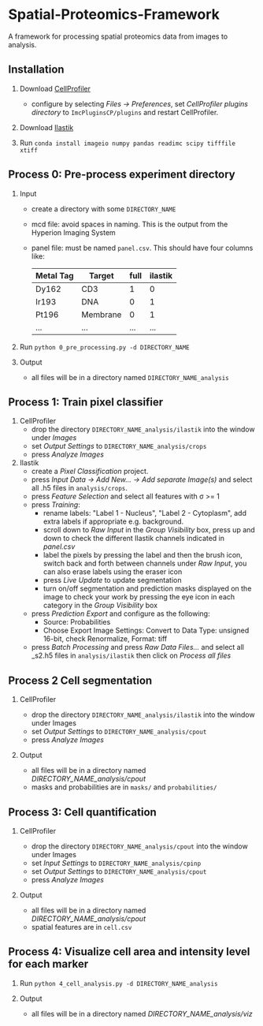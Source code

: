 # Spatial-Proteomics-Framework
A framework for processing spatial proteomics data from images to analysis.

## Installation
1. Download [CellProfiler](https://cellprofiler.org/releases)
    - configure by selecting *Files -> Preferences*, set *CellProfiler plugins directory* to `ImcPluginsCP/plugins` and restart CellProfiler.

2. Download [Ilastik](https://www.ilastik.org/download.html)

3. Run `conda install imageio numpy pandas readimc scipy tifffile xtiff`

## Process 0: Pre-process experiment directory
1. Input
    - create a directory with some `DIRECTORY_NAME`
    - mcd file: avoid spaces in naming. This is the output from the Hyperion Imaging System
    - panel file: must be named `panel.csv`. This should have four columns like:
      
      | Metal Tag | Target | full | ilastik|
      |-----------|--------|------|--------|
      | Dy162 | CD3 | 1 | 0 |
      | Ir193 | DNA | 0 | 1 |
      | Pt196 | Membrane | 0 | 1 |
      | ... | ... | ... | ... |

2. Run `python 0_pre_processing.py -d DIRECTORY_NAME`

3. Output
    - all files will be in a directory named `DIRECTORY_NAME_analysis` 

## Process 1: Train pixel classifier
1. CellProfiler
    - drop the directory `DIRECTORY_NAME_analysis/ilastik` into the window under *Images*
    - set *Output Settings* to `DIRECTORY_NAME_analysis/crops`
    - press *Analyze Images*
2. Ilastik
    - create a *Pixel Classification* project.
    - press *Input Data -> Add New... -> Add separate Image(s)* and select all .h5 files in `analysis/crops`.
    - press *Feature Selection* and select all features with σ >= 1
    - press *Training*:
        - rename labels: "Label 1 - Nucleus",  "Label 2 - Cytoplasm", add extra labels if appropriate e.g. background.
        - scroll down to *Raw Input* in the *Group Visibility* box, press up and down to check the different Ilastik channels indicated in *panel.csv* 
        - label the pixels by pressing the label and then the brush icon, switch back and forth between channels under *Raw Input*, you can also erase labels using the eraser icon
        - press *Live Update* to update segmentation
        - turn on/off segmentation and prediction masks displayed on the image to check your work by pressing the eye icon in each category in the *Group Visibility* box
    - press *Prediction Export* and configure as the following:
        - Source: Probabilities
        - Choose Export Image Settings: Convert to Data Type: unsigned 16-bit, check Renormalize, Format: tiff
    - press *Batch Processing* and press *Raw Data Files...* and select all _s2.h5 files in `analysis/ilastik` then click on *Process all files*

## Process 2 Cell segmentation
1. CellProfiler
    - drop the directory `DIRECTORY_NAME_analysis/ilastik` into the window under Images
    - set *Output Settings* to `DIRECTORY_NAME_analysis/cpout`
    - press *Analyze Images*

2. Output
    - all files will be in a directory named *DIRECTORY_NAME_analysis/cpout*
    - masks and probabilities are in `masks/` and `probabilities/`

## Process 3: Cell quantification
1. CellProfiler
    - drop the directory `DIRECTORY_NAME_analysis/cpout` into the window under Images
    - set *Input Settings* to `DIRECTORY_NAME_analysis/cpinp`
    - set *Output Settings* to `DIRECTORY_NAME_analysis/cpout`
    - press *Analyze Images*

2. Output
    - all files will be in a directory named *DIRECTORY_NAME_analysis/cpout*
    - spatial features are in `cell.csv`

## Process 4: Visualize cell area and intensity level for each marker
1. Run `python 4_cell_analysis.py -d DIRECTORY_NAME_analysis`

2. Output
    - all files will be in a directory named *DIRECTORY_NAME_analysis/viz*
